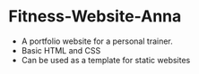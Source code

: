 # Fitness-Website-Anna
- A portfolio website for a personal trainer.
- Basic HTML and CSS
- Can be used as a template for static websites

